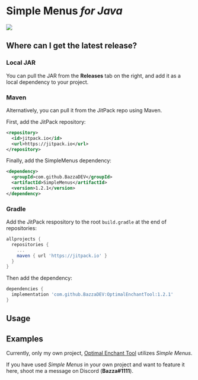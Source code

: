 # Simple Menus *for Java*
[![](https://jitpack.io/v/BazzaDEV/OptimalEnchantTool.svg)](https://jitpack.io/#BazzaDEV/OptimalEnchantTool)  

## Where can I get the latest release?

### **Local JAR**
You can pull the JAR from the **Releases** tab on the right, and add it as a local dependency to your project.

### **Maven**
Alternatively, you can pull it from the JitPack repo using Maven.

First, add the JitPack repository:
```xml
<repository>
  <id>jitpack.io</id>
  <url>https://jitpack.io</url>
</repository>
```
Finally, add the SimpleMenus dependency:
```xml
<dependency>
  <groupId>com.github.BazzaDEV</groupId>
  <artifactId>SimpleMenus</artifactId>
  <version>1.2.1</version>
</dependency>
```

### **Gradle**
Add the JitPack respository to the root `build.gradle` at the end of repositories:
```gradle  
allprojects {
  repositories {
    ...
    maven { url 'https://jitpack.io' }
  }
}
```
Then add the dependency:
```gradle
dependencies {
  implementation 'com.github.BazzaDEV:OptimalEnchantTool:1.2.1'
}
```

## Usage

## Examples

Currently, only my own project, [Optimal Enchant Tool](https://go.bazza.dev/OET) utilizes *Simple Menus*.

If you have used *Simple Menus* in your own project and want to feature it here, shoot me a message on Discord (**Bazza#1111**).
